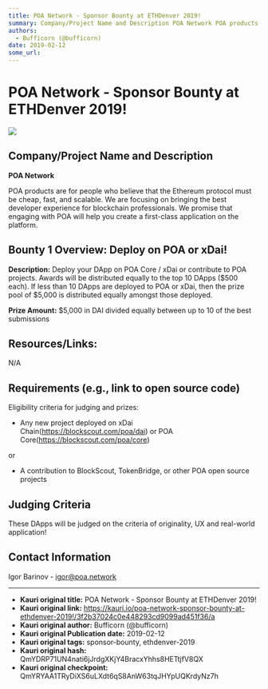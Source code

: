 ```yaml
---
title: POA Network - Sponsor Bounty at ETHDenver 2019!
summary: Company/Project Name and Description POA Network POA products are for people who believe that the Ethereum protocol must be cheap, fast, and scalable. We are focusing on bringing the best developer experience for blockchain professionals. We promise that engaging with POA will help you create a first-class application on the platform. Bounty 1 Overview- Deploy on POA or xDai! Description- Deploy your DApp on POA Core / xDai or contribute to POA projects. Awards will be distributed equally to the
authors:
  - Bufficorn (@bufficorn)
date: 2019-02-12
some_url: 
---
```


# POA Network - Sponsor Bounty at ETHDenver 2019!

![](https://ipfs.infura.io/ipfs/QmTzfpdvf9zu7A2Csxs3nB7MZTJfkwMmWZWjGQXYpZZAay)


## Company/Project Name and Description

**POA Network**

POA products are for people who believe that the Ethereum protocol must be cheap, fast, and scalable. We are focusing on bringing the best developer experience for blockchain professionals. We promise that engaging with POA will help you create a first-class application on the platform.

## Bounty 1 Overview: Deploy on POA or xDai!

**Description:** Deploy your DApp on POA Core / xDai or contribute to POA projects. Awards will be distributed equally to the top 10 DApps ($500 each). If less than 10 DApps are deployed to POA or xDai, then the prize pool of $5,000 is distributed equally amongst those deployed.

**Prize Amount:** $5,000 in DAI divided equally between up to 10 of the best submissions

## Resources/Links:
N/A

## Requirements (e.g., link to open source code)

Eligibility criteria for judging and prizes:
- Any new project deployed on xDai Chain(https://blockscout.com/poa/dai) or POA Core(https://blockscout.com/poa/core)

or

- A contribution to BlockScout, TokenBridge, or other POA open source projects

## Judging Criteria

These DApps will be judged on the criteria of originality, UX and real-world application!

## Contact Information

Igor Barinov - igor@poa.network




---

- **Kauri original title:** POA Network - Sponsor Bounty at ETHDenver 2019!
- **Kauri original link:** https://kauri.io/poa-network-sponsor-bounty-at-ethdenver-2019!/3f2b37024c0e448293cd9099ad451f36/a
- **Kauri original author:** Bufficorn (@bufficorn)
- **Kauri original Publication date:** 2019-02-12
- **Kauri original tags:** sponsor-bounty, ethdenver-2019
- **Kauri original hash:** QmYDRP71UN4nati6jJrdgXKjY4BracxYhhs8HETtjfV8QX
- **Kauri original checkpoint:** QmYRYAA1TRyDiXS6uLXdt6qS8AnW63tqJHYpUQKrdyNz7h



